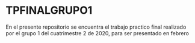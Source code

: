 # TPFINALGRUPO1
En el presente repositorio se encuentra el trabajo practico final realizado por el grupo 1 del cuatrimestre 2 de 2020, para ser presentado en febrero
